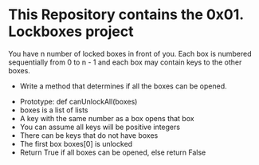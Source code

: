 # This Repository contains the 0x01. Lockboxes project

You have n number of locked boxes in front of you. Each box is numbered sequentially from 0 to n - 1 and each box may contain keys to the other boxes.

- Write a method that determines if all the boxes can be opened.

* Prototype: def canUnlockAll(boxes)
* boxes is a list of lists
* A key with the same number as a box opens that box
* You can assume all keys will be positive integers
* There can be keys that do not have boxes
* The first box boxes[0] is unlocked
* Return True if all boxes can be opened, else return False
